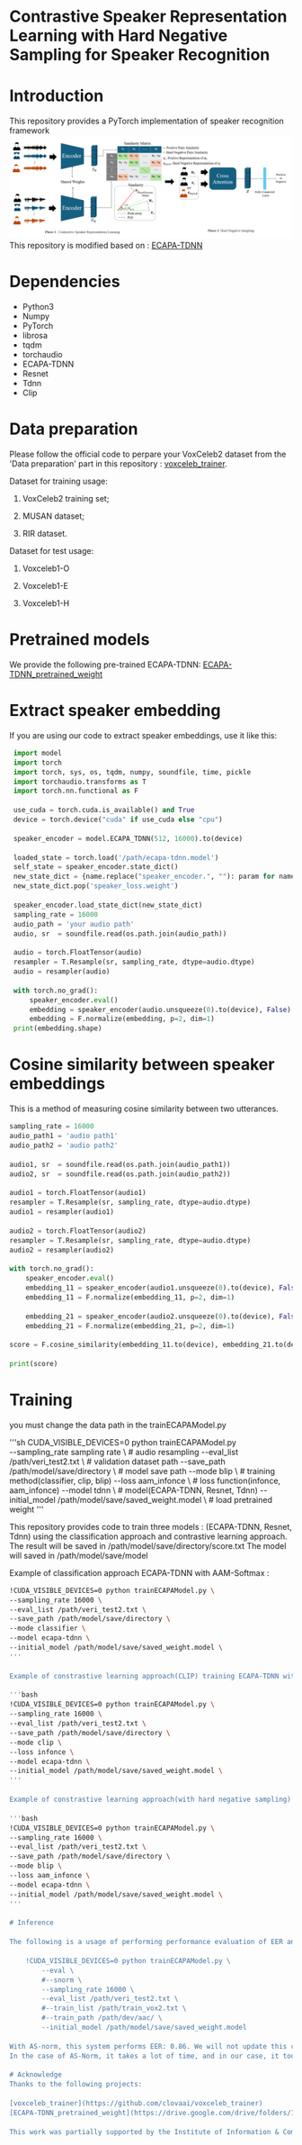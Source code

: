 # Contrastive Speaker Representation Learning with Hard Negative Sampling for Speaker Recognition

# Introduction

This repository provides a PyTorch implementation of speaker recognition framework
![cssl](cssl.png)
This repository is modified based on : [ECAPA-TDNN](https://github.com/taoruijie/ecapa-tdnn)
# Dependencies

- Python3
- Numpy
- PyTorch
- librosa
- tqdm
- torchaudio
- ECAPA-TDNN
- Resnet
- Tdnn
- Clip

# Data preparation
Please follow the official code to perpare your VoxCeleb2 dataset from the 'Data preparation' part in this repository : [voxceleb_trainer](https://github.com/clovaai/voxceleb_trainer).

Dataset for training usage:

1. VoxCeleb2 training set;

2. MUSAN dataset;

3. RIR dataset.

Dataset for test usage:

1. Voxceleb1-O

2. Voxceleb1-E

3. Voxceleb1-H


# Pretrained models

We provide the following pre-trained ECAPA-TDNN: [ECAPA-TDNN_pretrained_weight](https://drive.google.com/drive/folders/1cszCCaU2NpIZtliy92VfD0I89Zxn6cNK?usp=drive_link)

# Extract speaker embedding
If you are using our code to extract speaker embeddings, use it like this:

```python
 import model
 import torch
 import torch, sys, os, tqdm, numpy, soundfile, time, pickle
 import torchaudio.transforms as T
 import torch.nn.functional as F
 
 use_cuda = torch.cuda.is_available() and True
 device = torch.device("cuda" if use_cuda else "cpu")
 
 speaker_encoder = model.ECAPA_TDNN(512, 16000).to(device)
 
 loaded_state = torch.load('/path/ecapa-tdnn.model')
 self_state = speaker_encoder.state_dict()
 new_state_dict = {name.replace("speaker_encoder.", ""): param for name, param in loaded_state.items()}
 new_state_dict.pop('speaker_loss.weight')
 
 speaker_encoder.load_state_dict(new_state_dict)
 sampling_rate = 16000
 audio_path = 'your audio path'
 audio, sr  = soundfile.read(os.path.join(audio_path))
 
 audio = torch.FloatTensor(audio)
 resampler = T.Resample(sr, sampling_rate, dtype=audio.dtype)
 audio = resampler(audio)

 with torch.no_grad():
     speaker_encoder.eval()
     embedding = speaker_encoder(audio.unsqueeze(0).to(device), False)
     embedding = F.normalize(embedding, p=2, dim=1)
 print(embedding.shape)
```

# Cosine similarity between speaker embeddings
This is a method of measuring cosine similarity between two utterances.

```python
sampling_rate = 16000
audio_path1 = 'audio path1'
audio_path2 = 'audio path2'

audio1, sr  = soundfile.read(os.path.join(audio_path1))
audio2, sr  = soundfile.read(os.path.join(audio_path2))

audio1 = torch.FloatTensor(audio1)
resampler = T.Resample(sr, sampling_rate, dtype=audio.dtype)
audio1 = resampler(audio1)

audio2 = torch.FloatTensor(audio2)
resampler = T.Resample(sr, sampling_rate, dtype=audio.dtype)
audio2 = resampler(audio2)

with torch.no_grad():
    speaker_encoder.eval()
    embedding_11 = speaker_encoder(audio1.unsqueeze(0).to(device), False)
    embedding_11 = F.normalize(embedding_11, p=2, dim=1)
    
    embedding_21 = speaker_encoder(audio2.unsqueeze(0).to(device), False)
    embedding_21 = F.normalize(embedding_21, p=2, dim=1)

score = F.cosine_similarity(embedding_11.to(device), embedding_21.to(device))

print(score)
```

# Training 

you must change the data path in the trainECAPAModel.py

'''sh
CUDA_VISIBLE_DEVICES=0 python trainECAPAModel.py \
--sampling_rate sampling rate \ # audio resampling
--eval_list /path/veri_test2.txt \ # validation dataset path
--save_path /path/model/save/directory \ # model save path
--mode blip \ # training method(classifier, clip, blip)
--loss aam_infonce \ # loss function(infonce, aam_infonce)
--model tdnn \ # model(ECAPA-TDNN, Resnet, Tdnn)
--initial_model /path/model/save/saved_weight.model \ # load pretrained weight
'''
    
This repository provides code to train three models : (ECAPA-TDNN, Resnet, Tdnn) using the classification approach and contrastive learning approach.        
The result will be saved in /path/model/save/directory/score.txt The model will saved in /path/model/save/model

Example of classification approach ECAPA-TDNN with AAM-Softmax :

```bash
!CUDA_VISIBLE_DEVICES=0 python trainECAPAModel.py \
--sampling_rate 16000 \
--eval_list /path/veri_test2.txt \
--save_path /path/model/save/directory \ 
--mode classifier \
--model ecapa-tdnn \
--initial_model /path/model/save/saved_weight.model \
'''

Example of constrastive learning approach(CLIP) training ECAPA-TDNN with InfoNCE  :

'''bash
!CUDA_VISIBLE_DEVICES=0 python trainECAPAModel.py \
--sampling_rate 16000 \
--eval_list /path/veri_test2.txt \
--save_path /path/model/save/directory \ 
--mode clip \
--loss infonce \ 
--model ecapa-tdnn \
--initial_model /path/model/save/saved_weight.model \
'''

Example of constrastive learning approach(with hard negative sampling) training ECAPA-TDNN with InfoNCE  :

'''bash
!CUDA_VISIBLE_DEVICES=0 python trainECAPAModel.py \
--sampling_rate 16000 \
--eval_list /path/veri_test2.txt \
--save_path /path/model/save/directory \ 
--mode blip \
--loss aam_infonce \ 
--model ecapa-tdnn \
--initial_model /path/model/save/saved_weight.model \
'''
         
# Inference

The following is a usage of performing performance evaluation of EER and min-dcf. In the case of --snorm, AS-Norm is performed.

    !CUDA_VISIBLE_DEVICES=0 python trainECAPAModel.py \
        --eval \
        #--snorm \ 
        --sampling_rate 16000 \
        --eval_list /path/veri_test2.txt \
        #--train_list /path/train_vox2.txt \
        #--train_path /path/dev/aac/ \
        --initial_model /path/model/save/saved_weight.model

With AS-norm, this system performs EER: 0.86. We will not update this code recently since no enough time for this work. I suggest you the following paper if you want to add AS-norm or other norm methods:
In the case of AS-Norm, it takes a lot of time, and in our case, it took more than 24 hours on Nvidia A5000.

# Acknowledge
Thanks to the following projects:

[voxceleb_trainer](https://github.com/clovaai/voxceleb_trainer)
[ECAPA-TDNN_pretrained_weight](https://drive.google.com/drive/folders/1cszCCaU2NpIZtliy92VfD0I89Zxn6cNK?usp=drive_link)

This work was partially supported by the Institute of Information & Communications Technology Planning & Evaluation (IITP) grant funded by the Korean government (MSIT) (No. 2022-0-00963, Localization Technology Development on Spoken Language Synthesis and Translation of OTT Media Content), and by a research fund from Chosun University, 2023
